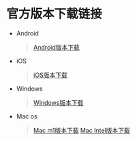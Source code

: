 # 官方版本下载链接
* Android
    > [Android版本下载](https://dl.js7.link/quickq/download/quickq.apk)
* iOS
    > [iOS版本下载](itms-services:///?action=download-manifest&url=https://dl.js7.link/quickq/download/quickq.plist)
* Windows
    > [Windows版本下载](https://dl.js7.link/quickq/download/win32-67-installer.exe)
* Mac os
    > [Mac m1版本下载](https://dl.js7.link/quickq/download/darwin-quickq-arm.dmg)
    > [Mac Intel版本下载](https://dl.js7.link/quickq/download/darwin-quickq.dmg)
